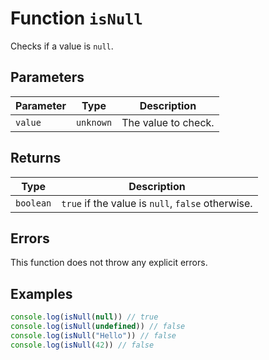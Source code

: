 # Function `isNull`

Checks if a value is `null`.

## Parameters

| Parameter | Type      | Description         |
| --------- | --------- | ------------------- |
| `value`   | `unknown` | The value to check. |

## Returns

| Type      | Description                                       |
| --------- | ------------------------------------------------- |
| `boolean` | `true` if the value is `null`, `false` otherwise. |

## Errors

This function does not throw any explicit errors.

## Examples

```typescript
console.log(isNull(null)) // true
console.log(isNull(undefined)) // false
console.log(isNull("Hello")) // false
console.log(isNull(42)) // false
```
